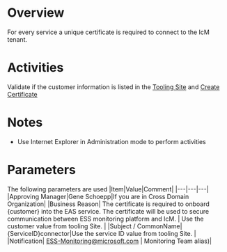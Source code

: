 # Overview
For every service a unique certificate is required to connect to the IcM tenant. 

# Activities
Validate if the customer information is listed in the [Tooling Site](https://microsoft.sharepoint.com/teams/ManagedServicesTools/Lists/Customers/AllItems.aspx) and [Create Certificate](https://microsoft.sharepoint.com/teams/WAG/EngSys/IncidentManagement/IcM%20User%20Guide/Obtaining%20a%20certificate.aspx)

# Notes
- Use Internet Explorer in Administration mode to perform activities

# Parameters
The following parameters are used
|Item|Value|Comment|
|---|---|---|
|Approving Manager|Gene Schoepp|If you are in Cross Domain Organization|
|Business Reason| The certificate is required to onboard {customer} into the EAS service. The certificate will be used to secure communication between ESS monitoring platform and IcM. | Use the customer value from tooling Site. |
|Subject / CommonName|{ServiceID}connector|Use the service ID  value from tooling Site. |
|Notification| ESS-Monitoring@microsoft.com | Monitoring Team alias)| 

